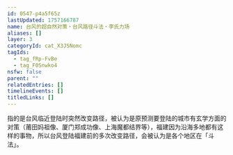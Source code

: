```yaml
---
id: 0547-p4a5f65z
lastUpdated: 1757166787
name: 台风的超自然对策・台风路径斗法・李氏力场
aliases: []
layer: 3
categoryId: cat_X3JSNomc
tagIds:
  - tag_fRp-FvBe
  - tag_F0Snwko4
nsfw: false
parent: ""
relatedEntries: []
timelineEvents: []
titledLinks: []
---
```


指的是台风临近登陆时突然改变路径，被认为是原预测要登陆的城市有玄学方面的对策（莆田妈祖像、厦门郑成功像、上海魔都结界等），福建因为沿海多地都有这样的事物，所以台风登陆福建前的多次改变路径，会被认为是各个地区在「斗法」。